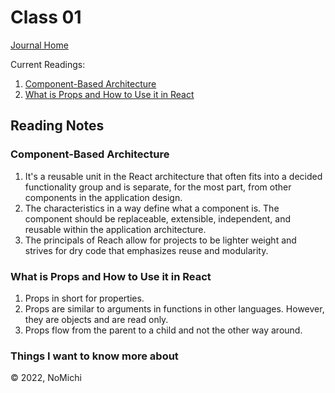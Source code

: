 # Class 01

[Journal Home](README.md)

Current Readings:

1. [Component-Based Architecture](https://www.tutorialspoint.com/software_architecture_design/component_based_architecture.htm)
2. [What is Props and How to Use it in React](https://itnext.io/what-is-props-and-how-to-use-it-in-react-da307f500da0#:~:text=%E2%80%9CProps%E2%80%9D%20is%20a%20special%20keyword,way%20from%20parent%20to%20child)

## Reading Notes

### Component-Based Architecture

1. It's a reusable unit in the React architecture that often fits into a decided functionality group and is separate, for the most part, from other components in the application design.
2. The characteristics in a way define what a component is. The component should be replaceable, extensible, independent, and reusable within the application architecture.
3. The principals of Reach allow for projects to be lighter weight and strives for dry code that emphasizes reuse and modularity.

### What is Props and How to Use it in React

1. Props in short for properties.
2. Props are similar to arguments in functions in other languages. However, they are objects and are read only.
3. Props flow from the parent to a child and not the other way around.

### Things I want to know more about

&copy; 2022, NoMichi
